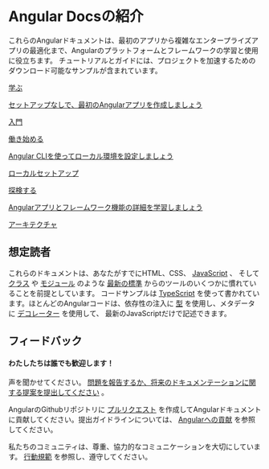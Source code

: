 <h1 class="no-toc">Angular Docsの紹介</h1>



これらのAngularドキュメントは、最初のアプリから複雑なエンタープライズアプリの最適化まで、Angularのプラットフォームとフレームワークの学習と使用に役立ちます。
チュートリアルとガイドには、プロジェクトを加速するためのダウンロード可能なサンプルが含まれています。


<div class="card-container">
  <a href="start" class="docs-card" title="Angular Getting Started">
      <section>学ぶ</section>
      <p>セットアップなしで、最初のAngularアプリを作成しましょう</p>
      <p class="card-footer">入門</p> 
  </a>
  <a href="guide/setup-local" class="docs-card"
    title="Angular Local Environment Setup">
      <section>働き始める</section>
      <p>Angular CLIを使ってローカル環境を設定しましょう</p>
      <p class="card-footer">ローカルセットアップ</p>
  </a>
  <a href="guide/architecture" class="docs-card" title="Angular Architecture">
      <section>探検する</section>
      <p>Angularアプリとフレームワーク機能の詳細を学習しましょう</p>
      <p class="card-footer">アーキテクチャ</p>
  </a>
</div>


## 想定読者


これらのドキュメントは、あなたがすでにHTML、CSS、 [JavaScript](https://developer.mozilla.org/ja/docs/Web/JavaScript/A_re-introduction_to_JavaScript "Learn JavaScript") 、
そして [クラス](https://developer.mozilla.org/ja/docs/Web/JavaScript/Reference/Classes "ES2015 Classes") や [モジュール](https://developer.mozilla.org/ja/docs/Web/JavaScript/Reference/Statements/import "ES2015 Modules") のような [最新の標準](https://developer.mozilla.org/en-US/docs/Web/JavaScript/Language_Resources "Latest JavaScript standards") からのツールのいくつかに慣れていることを前提としています。
コードサンプルは [TypeScript](https://www.typescriptlang.org/ "TypeScript") を使って書かれています。ほとんどのAngularコードは、依存性の注入に [型](https://www.typescriptlang.org/docs/handbook/classes.html "TypeScript Types") を使用し、メタデータに [デコレーター](https://www.typescriptlang.org/docs/handbook/decorators.html "Decorators") を使用して、
最新のJavaScriptだけで記述できます。


## フィードバック

<h4>わたしたちは誰でも歓迎します！</h4>

声を聞かせてください。 [問題を報告するか、将来のドキュメンテーションに関する提案を提出してください](https://github.com/angular/angular/issues/new/choose "Angular GitHub repository new issue form") 。

AngularのGithubリポジトリに [プルリクエスト](https://github.com/angular/angular/pulls "Angular Github pull requests") を作成してAngularドキュメントに貢献してください。提出ガイドラインについては、 [Angularへの貢献](https://github.com/angular/angular/blob/master/CONTRIBUTING.md "Contributing guide") を参照してください。

私たちのコミュニティは、尊重、協力的なコミュニケーションを大切にしています。 [行動規範](https://github.com/angular/code-of-conduct/blob/master/CODE_OF_CONDUCT.md "Contributor code of conduct") を参照し、遵守してください。
